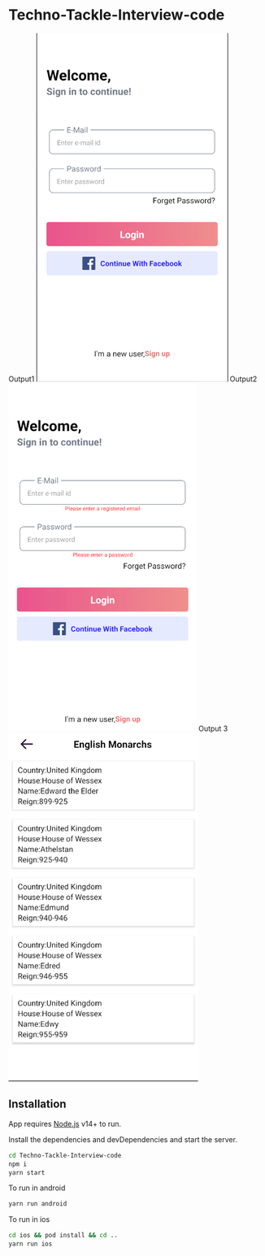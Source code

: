 # Techno-Tackle-Interview-code
Output1
![Demo png](https://github.com/nalinsakthivel/Techno-Tackle-Interview-code/blob/master/output/task%201.png)
Output2
![Demo png](https://github.com/nalinsakthivel/Techno-Tackle-Interview-code/blob/master/output/task2.png)
Output 3
![Demo png](https://github.com/nalinsakthivel/Techno-Tackle-Interview-code/blob/master/output/output3.png)

## Installation

App requires [Node.js](https://nodejs.org/) v14+ to run.

Install the dependencies and devDependencies and start the server.

```sh
cd Techno-Tackle-Interview-code
npm i
yarn start
```

To run in android

```sh
yarn run android
```

To run in ios

```sh
cd ios && pod install && cd ..
yarn run ios
```

